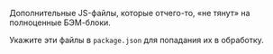 
Дополнительные JS-файлы, которые отчего-то, «не тянут» на полноценные БЭМ-блоки.

Укажите эти файлы в `package.json` для попадания их в обработку.
